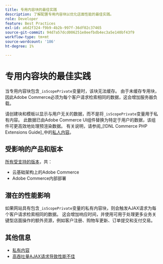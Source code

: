```yaml
---
title: 专用内容块的最佳实践
description: 了解配置专用内容块以优化店面性能的最佳实践。
role: Developer
feature: Best Practices
exl-id: a6d2f324-f9b9-4b2b-997f-36df02c37465
source-git-commit: 94d7a57dcd006251e8eefbdb4ec3a5e140bf43f9
workflow-type: tm+mt
source-wordcount: '186'
ht-degree: 1%

---
```


# 专用内容块的最佳实践

当专用内容块包含`_isScopePrivate`变量时，该块无法缓存。 由于未缓存专用块，因此Adobe Commerce必须为每个客户请求检索相同的数据，这会增加服务器负载。

请创建块和模板以显示与用户无关的数据，而不是将`_isScopePrivate`变量用于私有内容。 此数据已由Adobe Commerce UI组件替换为特定于用户的数据，该组件可更高效地处理预渲染数据。 有关说明，请参阅&#x200B;_[!DNL Commerce PHP Extensions Guide]_中的[私人内容](https://developer.adobe.com/commerce/php/development/cache/page/private-content/)。

## 受影响的产品和版本

[所有受支持的版本](../../../release/versions.md)，共：

- 云基础架构上的Adobe Commerce
- Adobe Commerce内部部署

## 潜在的性能影响

如果网站具有包含`_isScopePrivate`变量的私有内容块，则会触发AJAX请求为每个客户请求检索相同的数据。 这会增加响应时间，并使用可用于处理更多业务关键型店面操作的额外资源，例如客户注册、购物车更新、订单提交和支付交易。

## 其他信息

- [私有内容](../../../performance/configuration.md#client-side-optimization-settings)
- [高吞吐量AJAX请求导致性能不佳](https://experienceleague.adobe.com/docs/commerce-knowledge-base/kb/troubleshooting/miscellaneous/high-throughput-ajax-requests-cause-poor-performance.html)
